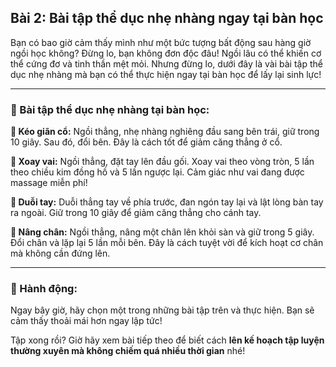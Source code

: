 ## Bài 2: Bài tập thể dục nhẹ nhàng ngay tại bàn học

Bạn có bao giờ cảm thấy mình như một bức tượng bất động sau hàng giờ ngồi học không? Đừng lo, bạn không đơn độc đâu! Ngồi lâu có thể khiến cơ thể cứng đơ và tinh thần mệt mỏi. Nhưng đừng lo, dưới đây là vài bài tập thể dục nhẹ nhàng mà bạn có thể thực hiện ngay tại bàn học để lấy lại sinh lực!

---

### 📌 Bài tập thể dục nhẹ nhàng tại bàn học:

**🔹 Kéo giãn cổ:**
Ngồi thẳng, nhẹ nhàng nghiêng đầu sang bên trái, giữ trong 10 giây. Sau đó, đổi bên. Đây là cách tốt để giảm căng thẳng ở cổ.

**🔹 Xoay vai:**
Ngồi thẳng, đặt tay lên đầu gối. Xoay vai theo vòng tròn, 5 lần theo chiều kim đồng hồ và 5 lần ngược lại. Cảm giác như vai đang được massage miễn phí!

**🔹 Duỗi tay:**
Duỗi thẳng tay về phía trước, đan ngón tay lại và lật lòng bàn tay ra ngoài. Giữ trong 10 giây để giảm căng thẳng cho cánh tay.

**🔹 Nâng chân:**
Ngồi thẳng, nâng một chân lên khỏi sàn và giữ trong 5 giây. Đổi chân và lặp lại 5 lần mỗi bên. Đây là cách tuyệt vời để kích hoạt cơ chân mà không cần đứng lên.

---

### 🚀 Hành động:

Ngay bây giờ, hãy chọn một trong những bài tập trên và thực hiện. Bạn sẽ cảm thấy thoải mái hơn ngay lập tức!

Tập xong rồi? Giờ hãy xem bài tiếp theo để biết cách **lên kế hoạch tập luyện thường xuyên mà không chiếm quá nhiều thời gian** nhé!